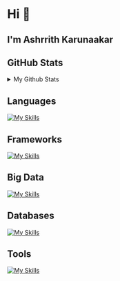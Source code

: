 <h1>Hi 👋</h1>
<h2>I'm Ashrrith Karunaakar</h2>

<h2>GitHub Stats</h2>
<details>
<summary> 
My Github Stats
</summary>

![Ashrrith's Github Stats](https://github-readme-stats.vercel.app/api?username=ashrrithk&show_icons=true&hide_title=true&count_private=true&theme=dark)


</details>



<h2>Languages</h2>

[![My Skills](https://skillicons.dev/icons?i=python,java,js,sql)](https://skillicons.dev)

<h2>Frameworks</h2>
  
[![My Skills](https://skillicons.dev/icons?i=django,express,react,tailwindcss)](https://skillicons.dev)

<h2>Big Data</h2>
  
[![My Skills](https://skillicons.dev/icons?i=hadoop,hive,spark)](https://skillicons.dev)

<h2>Databases</h2>
  
[![My Skills](https://skillicons.dev/icons?i=postgres,mysql,mongo)](https://skillicons.dev)

<h2>Tools</h2>
 
[![My Skills](https://skillicons.dev/icons?i=git,docker,kafka,linux)](https://skillicons.dev)

